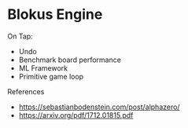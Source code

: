 # Blokus Engine

On Tap:
- Undo
- Benchmark board performance
- ML Framework
- Primitive game loop

References
- https://sebastianbodenstein.com/post/alphazero/
- https://arxiv.org/pdf/1712.01815.pdf